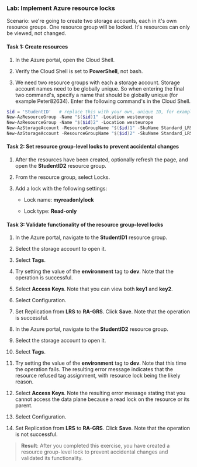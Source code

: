 ### Lab: Implement Azure resource locks

Scenario: we're going to create two storage accounts, each in it's own resource groups. One resource group will be locked. It's resources can only be viewed, not changed.


#### Task 1: Create resources

1. In the Azure portal, open the Cloud Shell.

1. Verify the Cloud Shell is set to **PowerShell**, not bash.

1. We need two resource groups with each a storage account. Storage account names need to be globally unique. So when entering the final two command's, specify a name that should be globally unique (for example Peter82634). Enter the following command's in the Cloud Shell.

```powershell
$id = 'StudentID'   # replace this with your own, unique ID, for example: $id = 'Peter'
New-AzResourceGroup -Name "$($id)1" -Location westeurope
New-AzResourceGroup -Name "$($id)2" -Location westeurope
New-AzStorageAccount -ResourceGroupName "$($id)1" -SkuName Standard_LRS -Location westeurope
New-AzStorageAccount -ResourceGroupName "$($id)2" -SkuName Standard_LRS -Location westeurope
```


#### Task 2: Set resource group-level locks to prevent accidental changes

1. After the resources have been created, optionally refresh the page, and open the **StudentID2** resource group.

1. From the resource group, select Locks.

1. Add a lock with the following settings:

    - Lock name: **myreadonlylock**

    - Lock type: **Read-only**


#### Task 3: Validate functionality of the resource group-level locks

1. In the Azure portal, navigate to the **StudentID1** resource group.

1. Select the storage account to open it.

1. Select **Tags**.

1. Try setting the value of the **environment** tag to **dev**. Note that the operation is successful. 

1. Select **Access Keys**. Note that you can view both **key1** and **key2**.

1. Select Configuration.

1. Set Replication from **LRS** to **RA-GRS**. Click **Save**. Note that the operation is successful. 

1. In the Azure portal, navigate to the **StudentID2** resource group.

1. Select the storage account to open it.

1. Select **Tags**.

1. Try setting the value of the **environment** tag to **dev**. Note that this time the operation fails. The resulting error message indicates that the resource refused tag assignment, with resource lock being the likely reason.

1. Select **Access Keys**. Note the resulting error message stating that you cannot access the data plane because a read lock on the resource or its parent.

1. Select Configuration.

1. Set Replication from **LRS** to **RA-GRS**. Click **Save**. Note that the operation is not successful. 


> **Result**: After you completed this exercise, you have created a resource group-level lock to prevent accidental changes and validated its functionality. 

